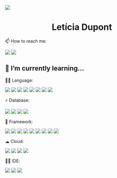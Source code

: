 <img src="https://i.imgur.com/KwidLKf.jpeg" />
<h1 align="center"> Letícia Dupont</h1>


 📫 How to reach me:
 
<a href="https://www.linkedin.com/in/shdupont/" target="_blank"><img src="https://img.shields.io/badge/LinkedIn-0077B5?style=for-the-badge&logo=linkedin&logoColor=white"/></a>  <a href="https://www.instagram.com/_inha__/" target="_blank"><img src="https://img.shields.io/badge/Instagram-E4405F?style=for-the-badge&logo=instagram&logoColor=white"   /></a>
##

## 🌱 I’m currently learning...  

👩‍💻 Language:
 

<img src="https://img.shields.io/badge/Python-FFD43B?style=for-the-badge&logo=python&logoColor=darkgreen" /> <img src="https://img.shields.io/badge/HTML5-E34F26?style=for-the-badge&logo=html5&logoColor=white" /> <img src="https://img.shields.io/badge/CSS3-1572B6?style=for-the-badge&logo=css3&logoColor=white" /> <img src="https://img.shields.io/badge/JavaScript-F7DF1E?style=for-the-badge&logo=javascript&logoColor=black" /> <img src="https://img.shields.io/badge/TypeScript-007ACC?style=for-the-badge&logo=typescript&logoColor=white" /> <img src="https://img.shields.io/badge/C%23-239120?style=for-the-badge&logo=c-sharp&logoColor=white" /> <img src="https://img.shields.io/badge/PHP-777BB4?style=for-the-badge&logo=php&logoColor=white" /> <img src="https://img.shields.io/badge/Java-ED8B00?style=for-the-badge&logo=java&logoColor=white" />

⚡ Database:
 
<img src="https://img.shields.io/badge/MongoDB-4EA94B?style=for-the-badge&logo=mongodb&logoColor=white" /> <img src="https://img.shields.io/badge/MySQL-00000F?style=for-the-badge&logo=mysql&logoColor=white " /> <img src="https://img.shields.io/badge/SQLite-07405E?style=for-the-badge&logo=sqlite&logoColor=white " /> <img src="https://img.shields.io/badge/Xamarin-3498DB?style=for-the-badge&logo=xamarin&logoColor=white " /> 


🚀 Framework:
 
<img src="https://img.shields.io/badge/Node.js-43853D?style=for-the-badge&logo=node-dot-js&logoColor=white"/> <img src="https://img.shields.io/badge/npm-CB3837?style=for-the-badge&logo=npm&logoColor=white"/> <img src="https://img.shields.io/badge/Yarn-2C8EBB?style=for-the-badge&logo=yarn&logoColor=white" /> <img src="https://img.shields.io/badge/.NET-5C2D91?style=for-the-badge&logo=dot-net&logoColor=white" /> <img src="https://img.shields.io/badge/React-20232A?style=for-the-badge&logo=react&logoColor=61DAFB" /> <img src="https://img.shields.io/badge/AngularJS-E23237?style=for-the-badge&logo=angularjs&logoColor=white" /> <img src="https://img.shields.io/badge/Bootstrap-563D7C?style=for-the-badge&logo=bootstrap&logoColor=white " /> <img src="https://img.shields.io/badge/Django-092E20?style=for-the-badge&logo=django&logoColor=white" /> <img src="https://img.shields.io/badge/Unity-100000?style=for-the-badge&logo=unity&logoColor=white" />


 ☁ Cloud:
 
<img src="https://img.shields.io/badge/Netlify-00C7B7?style=for-the-badge&logo=netlify&logoColor=white " /> <img src="https://img.shields.io/badge/Digital_Ocean-0080FF?style=for-the-badge&logo=DigitalOcean&logoColor=white" /> <img src="https://img.shields.io/badge/Heroku-430098?style=for-the-badge&logo=heroku&logoColor=white " /> <img src="https://img.shields.io/badge/microsoft%20azure-0089D6?style=for-the-badge&logo=microsoft-azure&logoColor=white"/>

👩‍💻 IDE:
 
 
<img src="https://img.shields.io/badge/pycharm-143?style=for-the-badge&logo=pycharm&logoColor=black&color=black&labelColor=green " /> <img src="https://img.shields.io/badge/Visual_Studio_Code-0078D4?style=for-the-badge&logo=visual%20studio%20code&logoColor=white " /> <img src="https://img.shields.io/badge/Visual_Studio_2019-5C2D91?style=for-the-badge&logo=visual%20studio&logoColor=white " />
